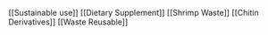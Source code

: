[[Sustainable use]]
[[Dietary Supplement]]
[[Shrimp Waste]]
[[Chitin Derivatives]]
[[Waste Reusable]]
